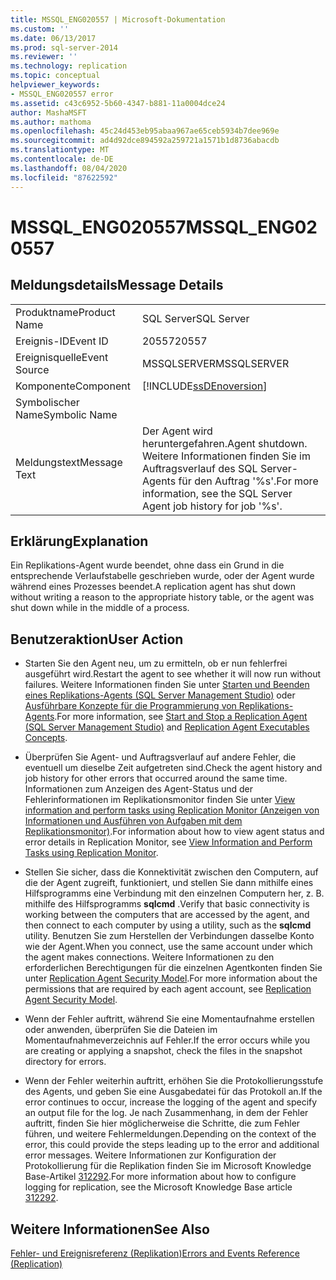 ```yaml
---
title: MSSQL_ENG020557 | Microsoft-Dokumentation
ms.custom: ''
ms.date: 06/13/2017
ms.prod: sql-server-2014
ms.reviewer: ''
ms.technology: replication
ms.topic: conceptual
helpviewer_keywords:
- MSSQL_ENG020557 error
ms.assetid: c43c6952-5b60-4347-b881-11a0004dce24
author: MashaMSFT
ms.author: mathoma
ms.openlocfilehash: 45c24d453eb95abaa967ae65ceb5934b7dee969e
ms.sourcegitcommit: ad4d92dce894592a259721a1571b1d8736abacdb
ms.translationtype: MT
ms.contentlocale: de-DE
ms.lasthandoff: 08/04/2020
ms.locfileid: "87622592"
---
```

# <a name="mssql_eng020557"></a><span data-ttu-id="e50b3-102">MSSQL_ENG020557</span><span class="sxs-lookup"><span data-stu-id="e50b3-102">MSSQL_ENG020557</span></span>
    
## <a name="message-details"></a><span data-ttu-id="e50b3-103">Meldungsdetails</span><span class="sxs-lookup"><span data-stu-id="e50b3-103">Message Details</span></span>  
  
|||  
|-|-|  
|<span data-ttu-id="e50b3-104">Produktname</span><span class="sxs-lookup"><span data-stu-id="e50b3-104">Product Name</span></span>|<span data-ttu-id="e50b3-105">SQL Server</span><span class="sxs-lookup"><span data-stu-id="e50b3-105">SQL Server</span></span>|  
|<span data-ttu-id="e50b3-106">Ereignis-ID</span><span class="sxs-lookup"><span data-stu-id="e50b3-106">Event ID</span></span>|<span data-ttu-id="e50b3-107">20557</span><span class="sxs-lookup"><span data-stu-id="e50b3-107">20557</span></span>|  
|<span data-ttu-id="e50b3-108">Ereignisquelle</span><span class="sxs-lookup"><span data-stu-id="e50b3-108">Event Source</span></span>|<span data-ttu-id="e50b3-109">MSSQLSERVER</span><span class="sxs-lookup"><span data-stu-id="e50b3-109">MSSQLSERVER</span></span>|  
|<span data-ttu-id="e50b3-110">Komponente</span><span class="sxs-lookup"><span data-stu-id="e50b3-110">Component</span></span>|[!INCLUDE[ssDEnoversion](../../includes/ssdenoversion-md.md)]|  
|<span data-ttu-id="e50b3-111">Symbolischer Name</span><span class="sxs-lookup"><span data-stu-id="e50b3-111">Symbolic Name</span></span>||  
|<span data-ttu-id="e50b3-112">Meldungstext</span><span class="sxs-lookup"><span data-stu-id="e50b3-112">Message Text</span></span>|<span data-ttu-id="e50b3-113">Der Agent wird heruntergefahren.</span><span class="sxs-lookup"><span data-stu-id="e50b3-113">Agent shutdown.</span></span> <span data-ttu-id="e50b3-114">Weitere Informationen finden Sie im Auftragsverlauf des SQL Server-Agents für den Auftrag '%s'.</span><span class="sxs-lookup"><span data-stu-id="e50b3-114">For more information, see the SQL Server Agent job history for job '%s'.</span></span>|  
  
## <a name="explanation"></a><span data-ttu-id="e50b3-115">Erklärung</span><span class="sxs-lookup"><span data-stu-id="e50b3-115">Explanation</span></span>  
 <span data-ttu-id="e50b3-116">Ein Replikations-Agent wurde beendet, ohne dass ein Grund in die entsprechende Verlaufstabelle geschrieben wurde, oder der Agent wurde während eines Prozesses beendet.</span><span class="sxs-lookup"><span data-stu-id="e50b3-116">A replication agent has shut down without writing a reason to the appropriate history table, or the agent was shut down while in the middle of a process.</span></span>  
  
## <a name="user-action"></a><span data-ttu-id="e50b3-117">Benutzeraktion</span><span class="sxs-lookup"><span data-stu-id="e50b3-117">User Action</span></span>  
  
-   <span data-ttu-id="e50b3-118">Starten Sie den Agent neu, um zu ermitteln, ob er nun fehlerfrei ausgeführt wird.</span><span class="sxs-lookup"><span data-stu-id="e50b3-118">Restart the agent to see whether it will now run without failures.</span></span> <span data-ttu-id="e50b3-119">Weitere Informationen finden Sie unter [Starten und Beenden eines Replikations-Agents &#40;SQL Server Management Studio&#41;](agents/start-and-stop-a-replication-agent-sql-server-management-studio.md) oder [Ausführbare Konzepte für die Programmierung von Replikations-Agents](concepts/replication-agent-executables-concepts.md).</span><span class="sxs-lookup"><span data-stu-id="e50b3-119">For more information, see [Start and Stop a Replication Agent &#40;SQL Server Management Studio&#41;](agents/start-and-stop-a-replication-agent-sql-server-management-studio.md) and [Replication Agent Executables Concepts](concepts/replication-agent-executables-concepts.md).</span></span>  
  
-   <span data-ttu-id="e50b3-120">Überprüfen Sie Agent- und Auftragsverlauf auf andere Fehler, die eventuell um dieselbe Zeit aufgetreten sind.</span><span class="sxs-lookup"><span data-stu-id="e50b3-120">Check the agent history and job history for other errors that occurred around the same time.</span></span> <span data-ttu-id="e50b3-121">Informationen zum Anzeigen des Agent-Status und der Fehlerinformationen im Replikationsmonitor finden Sie unter [View information and perform tasks using Replication Monitor (Anzeigen von Informationen und Ausführen von Aufgaben mit dem Replikationsmonitor)](monitor/view-information-and-perform-tasks-replication-monitor.md).</span><span class="sxs-lookup"><span data-stu-id="e50b3-121">For information about how to view agent status and error details in Replication Monitor, see [View Information and Perform Tasks using Replication Monitor](monitor/view-information-and-perform-tasks-replication-monitor.md).</span></span>
-   <span data-ttu-id="e50b3-122">Stellen Sie sicher, dass die Konnektivität zwischen den Computern, auf die der Agent zugreift, funktioniert, und stellen Sie dann mithilfe eines Hilfsprogramms eine Verbindung mit den einzelnen Computern her, z. B. mithilfe des Hilfsprogramms **sqlcmd** .</span><span class="sxs-lookup"><span data-stu-id="e50b3-122">Verify that basic connectivity is working between the computers that are accessed by the agent, and then connect to each computer by using a utility, such as the **sqlcmd** utility.</span></span> <span data-ttu-id="e50b3-123">Benutzen Sie zum Herstellen der Verbindungen dasselbe Konto wie der Agent.</span><span class="sxs-lookup"><span data-stu-id="e50b3-123">When you connect, use the same account under which the agent makes connections.</span></span> <span data-ttu-id="e50b3-124">Weitere Informationen zu den erforderlichen Berechtigungen für die einzelnen Agentkonten finden Sie unter [Replication Agent Security Model](security/replication-agent-security-model.md).</span><span class="sxs-lookup"><span data-stu-id="e50b3-124">For more information about the permissions that are required by each agent account, see [Replication Agent Security Model](security/replication-agent-security-model.md).</span></span>  
  
-   <span data-ttu-id="e50b3-125">Wenn der Fehler auftritt, während Sie eine Momentaufnahme erstellen oder anwenden, überprüfen Sie die Dateien im Momentaufnahmeverzeichnis auf Fehler.</span><span class="sxs-lookup"><span data-stu-id="e50b3-125">If the error occurs while you are creating or applying a snapshot, check the files in the snapshot directory for errors.</span></span>  
  
-   <span data-ttu-id="e50b3-126">Wenn der Fehler weiterhin auftritt, erhöhen Sie die Protokollierungsstufe des Agents, und geben Sie eine Ausgabedatei für das Protokoll an.</span><span class="sxs-lookup"><span data-stu-id="e50b3-126">If the error continues to occur, increase the logging of the agent and specify an output file for the log.</span></span> <span data-ttu-id="e50b3-127">Je nach Zusammenhang, in dem der Fehler auftritt, finden Sie hier möglicherweise die Schritte, die zum Fehler führen, und weitere Fehlermeldungen.</span><span class="sxs-lookup"><span data-stu-id="e50b3-127">Depending on the context of the error, this could provide the steps leading up to the error and additional error messages.</span></span> <span data-ttu-id="e50b3-128">Weitere Informationen zur Konfiguration der Protokollierung für die Replikation finden Sie im Microsoft Knowledge Base-Artikel [312292](https://support.microsoft.com/kb/312292).</span><span class="sxs-lookup"><span data-stu-id="e50b3-128">For more information about how to configure logging for replication, see the Microsoft Knowledge Base article [312292](https://support.microsoft.com/kb/312292).</span></span>  
  
## <a name="see-also"></a><span data-ttu-id="e50b3-129">Weitere Informationen</span><span class="sxs-lookup"><span data-stu-id="e50b3-129">See Also</span></span>  
 [<span data-ttu-id="e50b3-130">Fehler- und Ereignisreferenz &#40;Replikation&#41;</span><span class="sxs-lookup"><span data-stu-id="e50b3-130">Errors and Events Reference &#40;Replication&#41;</span></span>](errors-and-events-reference-replication.md)  
  
  

